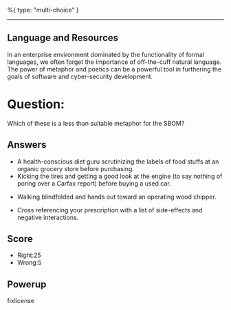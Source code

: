 %{
 type: "multi-choice"
}

---
## Language and Resources
In an enterprise environment dominated by the functionality of formal languages,
we often forget the importance of off-the-cuff natural language.
The power of metaphor and poetics can be a powerful tool in furthering the
goals of software and cyber-security development.



# Question:
Which of these is a less than suitable metaphor for the SBOM?

## Answers
- A health-conscious diet guru scrutinizing the labels of food stuffs at an organic grocery store before purchasing.
-	Kicking the tires and getting a good look at the engine (to say nothing of poring over a Carfax report) before buying a used car.
*	Walking blindfolded and hands out toward an operating wood chipper.
-	Cross referencing your prescription with a list of side-effects and negative interactions.


## Score
- Right:25
- Wrong:5

## Powerup
fixlicense
